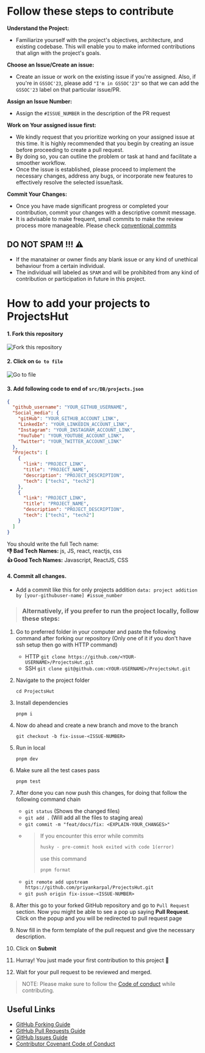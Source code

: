 # Follow these steps to contribute

**Understand the Project:**

- Familiarize yourself with the project's objectives, architecture, and existing codebase. This will enable you to make informed contributions that align with the project's goals.

**Choose an Issue/Create an issue:**

- Create an issue or work on the existing issue if you're assigned. Also, if you're in `GSSOC'23`, please add `"I'm in GSSOC'23"` so that we can add the `GSSOC'23` label on that particular issue/PR.

**Assign an Issue Number:**

- Assign the `#ISSUE_NUMBER` in the description of the PR request

**Work on Your assigned issue first:**

- We kindly request that you prioritize working on your assigned issue at this time. It is highly recommended that you begin by creating an issue before proceeding to create a pull request.
- By doing so, you can outline the problem or task at hand and facilitate a smoother workflow.
- Once the issue is established, please proceed to implement the necessary changes, address any bugs, or incorporate new features to effectively resolve the selected issue/task.

**Commit Your Changes:**

- Once you have made significant progress or completed your contribution, commit your changes with a descriptive commit message.
- It is advisable to make frequent, small commits to make the review process more manageable. Please check [conventional commits](https://www.conventionalcommits.org/en/v1.0.0/)

## DO NOT SPAM !!! ⚠

- If the manatainer or owner finds any blank issue or any kind of unethical behaviour from a certain individual.
- The individual will labeled as `SPAM` and will be prohibited from any kind of contribution or participation in future in this project.

# How to add your projects to ProjectsHut

#### 1. Fork this repository

![ Fork this repository](https://user-images.githubusercontent.com/88102392/226444075-7d7d28b5-8d88-459a-bb82-38a3f64aaf28.png)

#### 2. Click on `Go to file`

![Go to file](https://user-images.githubusercontent.com/88102392/226444608-12a2abb9-436c-4843-8893-49029cb4c033.png)

#### 3. Add following code to end of `src/DB/projects.json`

```json
{
  "github_username": "YOUR_GITHUB_USERNAME",
  "Social_media": {
    "gitHub": "YOUR_GITHUB_ACCOUNT_LINK",
    "LinkedIn": "YOUR_LINKEDIN_ACCOUNT_LINK",
    "Instagram": "YOUR_INSTAGRAM_ACCOUNT_LINK",
    "YouTube": "YOUR_YOUTUBE_ACCOUNT_LINK",
    "Twitter": "YOUR_TWITTER_ACCOUNT_LINK"
  },
  "Projects": [
    {
      "link": "PROJECT_LINK",
      "title": "PROJECT_NAME",
      "description": "PROJECT_DESCRIPTION",
      "tech": ["tech1", "tech2"]
    },
    {
      "link": "PROJECT_LINK",
      "title": "PROJECT_NAME",
      "description": "PROJECT_DESCRIPTION",
      "tech": ["tech1", "tech2"]
    }
  ]
}
```

You should write the full Tech name: <br>
**👎 Bad Tech Names:** js, JS, react, reactjs, css <br>
**👍 Good Tech Names:** Javascript, ReactJS, CSS

#### 4. Commit all changes.

- Add a commit like this for only projects addition `data: project addition by [your-githubuser-name] #issue_number`

> ### Alternatively, if you prefer to run the project locally, follow these steps:

1.  Go to preferred folder in your computer and paste the following command after forking our repository (Only one of it if you don't have ssh setup then go with HTTP command)

    - HTTP
      `git clone https://github.com/<YOUR-USERNAME>/ProjectsHut.git`
    - SSH
      `git clone git@github.com:<YOUR-USERNAME>/ProjectsHut.git`

2.  Navigate to the project folder

    ```
    cd ProjectsHut
    ```

3.  Install dependencies

    ```
    pnpm i
    ```

4.  Now do ahead and create a new branch and move to the branch

    ```
    git checkout -b fix-issue-<ISSUE-NUMBER>
    ```

5.  Run in local

    ```
    pnpm dev
    ```

6.  Make sure all the test cases pass

    ```
    pnpm test
    ```

7.  After done you can now push this changes, for doing that follow the following command chain

    - `git status` (Shows the changed files)
    - `git add .` (Will add all the files to staging area)
    - `git commit -m "feat/docs/fix: <EXPLAIN-YOUR_CHANGES>"`
    - > If you encounter this error while commits
      >
      > ```diff
      > husky - pre-commit hook exited with code 1(error)
      > ```
      >
      > use this command
      >
      > ```diff
      > pnpm format
      > ```
    - `git remote add upstream https://github.com/priyankarpal/ProjectsHut.git`
    - `git push origin fix-issue-<ISSUE-NUMBER>`

8.  After this go to your forked GitHub repository and go to `Pull Request` section. Now you might be able to see a pop up saying **Pull Request**. Click on the popup and you will be redirected to pull request page

9.  Now fill in the form template of the pull request and give the necessary description.

10. Click on **Submit**

11. Hurray! You just made your first contribution to this project 🎉

12. Wait for your pull request to be reviewed and merged.

> NOTE: Please make sure to follow the [Code of conduct](https://github.com/priyankarpal/ProjectsHut/blob/main/CODE_OF_CONDUCT.md) while contributing.

## Useful Links

- [GitHub Forking Guide](https://docs.github.com/en/get-started/quickstart/fork-a-repo)
- [GitHub Pull Requests Guide](https://docs.github.com/en/pull-requests/collaborating-with-pull-requests/proposing-changes-to-your-work-with-pull-requests/about-pull-requests)
- [GitHub Issues Guide](https://docs.github.com/en/issues/tracking-your-work-with-issues/about-issues)
- [Contributor Covenant Code of Conduct](https://www.contributor-covenant.org/version/2/1/code_of_conduct/)
